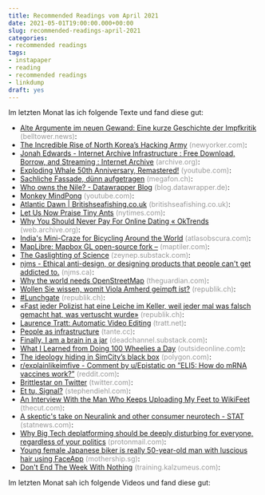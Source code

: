 ```yaml
---
title: Recommended Readings vom April 2021
date: 2021-05-01T19:00:00.000+00:00
slug: recommended-readings-april-2021
categories:
- recommended readings
tags:
- instapaper
- reading
- recommended readings
- linkdump
draft: yes
---
```


Im letzten Monat las ich folgende Texte und fand diese gut:

- [Alte Argumente im neuen Gewand: Eine kurze Geschichte der Impfkritik](https://www.belltower.news/alte-argumente-im-neuen-gewand-eine-kurze-geschichte-der-impfkritik-114703/) <span style="color: #999999;">(belltower.news)</span>: 
- [The Incredible Rise of North Korea’s Hacking Army](https://www.newyorker.com/magazine/2021/04/26/the-incredible-rise-of-north-koreas-hacking-army) <span style="color: #999999;">(newyorker.com)</span>: 
- [Jonah Edwards - Internet Archive Infrastructure : Free Download, Borrow, and Streaming : Internet Archive](https://archive.org/details/jonah-edwards-presentation) <span style="color: #999999;">(archive.org)</span>: 
- [Exploding Whale 50th Anniversary, Remastered!](https://www.youtube.com/watch?v=V6CLumsir34) <span style="color: #999999;">(youtube.com)</span>: 
- [Sachliche Fassade, dünn aufgetragen](https://www.megafon.ch/aktuelles/sachliche-fassade-duenn-aufgetragen/) <span style="color: #999999;">(megafon.ch)</span>: 
- [Who owns the Nile? - Datawrapper Blog](https://blog.datawrapper.de/who-owns-the-nile-map/) <span style="color: #999999;">(blog.datawrapper.de)</span>: 
- [Monkey MindPong](https://www.youtube.com/watch?v=rsCul1sp4hQ) <span style="color: #999999;">(youtube.com)</span>: 
- [Atlantic Dawn | Britishseafishing.co.uk](https://britishseafishing.co.uk/atlantic-dawn-the-ship-from-hell/) <span style="color: #999999;">(britishseafishing.co.uk)</span>: 
- [Let Us Now Praise Tiny Ants](https://www.nytimes.com/2021/04/05/science/ants-wilson-photography-niga-rice.html) <span style="color: #999999;">(nytimes.com)</span>: 
- [Why You Should Never Pay For Online Dating « OkTrends](https://web.archive.org/web/20100821041938/http://blog.okcupid.com/index.php/why-you-should-never-pay-for-online-dating/) <span style="color: #999999;">(web.archive.org)</span>: 
- [India's Mini-Craze for Bicycling Around the World](http://www.atlasobscura.com/articles/indians-who-cycled-around-the-world) <span style="color: #999999;">(atlasobscura.com)</span>: 
- [MapLibre: Mapbox GL open-source fork –](https://www.maptiler.com/news/2021/01/mapbox-gl-open-source-fork/) <span style="color: #999999;">(maptiler.com)</span>: 
- [The Gaslighting of Science](https://zeynep.substack.com/p/the-gaslighting-of-science) <span style="color: #999999;">(zeynep.substack.com)</span>: 
- [njms - Ethical anti-design, or designing products that people can't get addicted to.](https://njms.ca/posts/ethical-anti-design.html) <span style="color: #999999;">(njms.ca)</span>: 
- [Why the world needs OpenStreetMap](http://www.theguardian.com/technology/2014/jan/14/why-the-world-needs-openstreetmap) <span style="color: #999999;">(theguardian.com)</span>: 
- [Wollen Sie wissen, womit Viola Amherd geimpft ist?](https://www.republik.ch/2021/03/23/wollen-sie-wissen-womit-viola-amherd-geimpft-ist) <span style="color: #999999;">(republik.ch)</span>: 
- [#Lunchgate](https://www.republik.ch/2020/08/28/hashtag-lunchgate) <span style="color: #999999;">(republik.ch)</span>: 
- [«Fast jeder Polizist hat eine Leiche im Keller, weil jeder mal was falsch gemacht hat, was vertuscht wurde»](https://www.republik.ch/2021/04/13/fast-jeder-polizist-hat-eine-leiche-im-keller-weil-jeder-mal-was-falsch-gemacht-hat-was-vertuscht-wurde) <span style="color: #999999;">(republik.ch)</span>: 
- [Laurence Tratt: Automatic Video Editing](https://tratt.net/laurie/blog/entries/automatic_video_editing.html) <span style="color: #999999;">(tratt.net)</span>: 
- [People as infrastructure](https://tante.cc/2021/01/22/people-as-infrastructure/) <span style="color: #999999;">(tante.cc)</span>: 
- [Finally, I am a brain in a jar](https://deadchannel.substack.com/p/finally-i-am-a-brain-in-a-jar) <span style="color: #999999;">(deadchannel.substack.com)</span>: 
- [What I Learned from Doing 100 Wheelies a Day](https://www.outsideonline.com/2421447/project-wheelie-mother-son) <span style="color: #999999;">(outsideonline.com)</span>: 
- [The ideology hiding in SimCity’s black box](https://www.polygon.com/videos/2021/4/1/22352583/simcity-hidden-politics-ideology-urban-dynamics) <span style="color: #999999;">(polygon.com)</span>: 
- [r/explainlikeimfive - Comment by u/Epistatic on ”ELI5: How do mRNA vaccines work?”](https://www.reddit.com/r/explainlikeimfive/comments/jyh4qm/eli5_how_do_mrna_vaccines_work/gewaywb) <span style="color: #999999;">(reddit.com)</span>: 
- [Brittlestar on Twitter](https://twitter.com/brittlestar/status/1378791256319520773) <span style="color: #999999;">(twitter.com)</span>: 
- [Et tu, Signal?](https://www.stephendiehl.com/blog/signal.html) <span style="color: #999999;">(stephendiehl.com)</span>: 
- [An Interview With the Man Who Keeps Uploading My Feet to WikiFeet](https://www.thecut.com/2021/04/a-q-and-a-with-the-man-who-keeps-uploading-my-feet-to-wikifeet.html) <span style="color: #999999;">(thecut.com)</span>: 
- [A skeptic's take on Neuralink and other consumer neurotech - STAT](https://www.statnews.com/2021/04/07/consumer-neurotech-skeptic/) <span style="color: #999999;">(statnews.com)</span>: 
- [Why Big Tech deplatforming should be deeply disturbing for everyone, regardless of your politics](https://protonmail.com/blog/big-tech-deplatform-antitrust/) <span style="color: #999999;">(protonmail.com)</span>: 
- [Young female Japanese biker is really 50-year-old man with luscious hair using FaceApp](https://mothership.sg/2021/03/japanese-biker-actually-man/) <span style="color: #999999;">(mothership.sg)</span>: 
- [Don't End The Week With Nothing](https://training.kalzumeus.com/newsletters/archive/do-not-end-the-week-with-nothing) <span style="color: #999999;">(training.kalzumeus.com)</span>: 

Im letzten Monat sah ich folgende Videos und fand diese gut:

